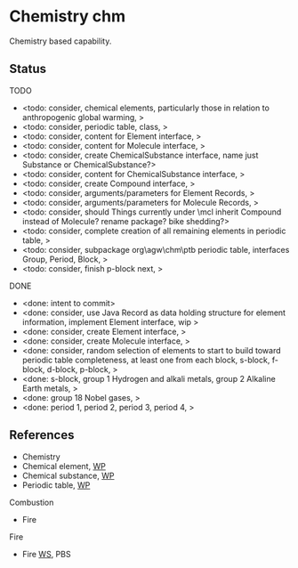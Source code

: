# Chemistry chm

Chemistry based capability. 

## Status

TODO
* <todo: consider, chemical elements, particularly those in relation to anthropogenic global warming, >
* <todo: consider, periodic table, class, >
* <todo: consider, content for Element interface, >
* <todo: consider, content for Molecule interface, >
* <todo: consider, create ChemicalSubstance interface, name just Substance or ChemicalSubstance?>
* <todo: consider, content for ChemicalSubstance interface,  >
* <todo: consider, create Compound interface, >
* <todo: consider, arguments/parameters for Element Records, >
* <todo: consider, arguments/parameters for Molecule Records, >
* <todo: consider, should Things currently under \mcl inherit Compound instead of Molecule? rename package? bike shedding?>
* <todo: consider, complete creation of all remaining elements in periodic table, >
* <todo: consider, subpackage org\agw\chm\ptb periodic table, interfaces Group, Period, Block, >
* <todo: consider, finish p-block next, >


DONE
* <done: intent to commit>
* <done: consider, use Java Record as data holding structure for element information, implement Element interface, wip >
* <done: consider, create Element interface, >
* <done: consider, create Molecule interface, >
* <done: consider, random selection of elements to start to build toward periodic table completeness, at least one from each block, s-block, f-block, d-block, p-block, >
* <done: s-block, group 1 Hydrogen and alkali metals, group 2 Alkaline Earth metals, >
* <done: group 18 Nobel gases, >
* <done: period 1, period 2, period 3, period 4, >

## References

* Chemistry
* Chemical element, [WP](https://en.wikipedia.org/wiki/Chemical_element)
* Chemical substance, [WP](https://en.wikipedia.org/wiki/Chemical_substance)
* Periodic table, [WP](https://en.wikipedia.org/wiki/Periodic_table)

Combustion
* Fire

Fire
* Fire [WS](https://www.pbs.org/wgbh/nova/fire/onfire.html), PBS